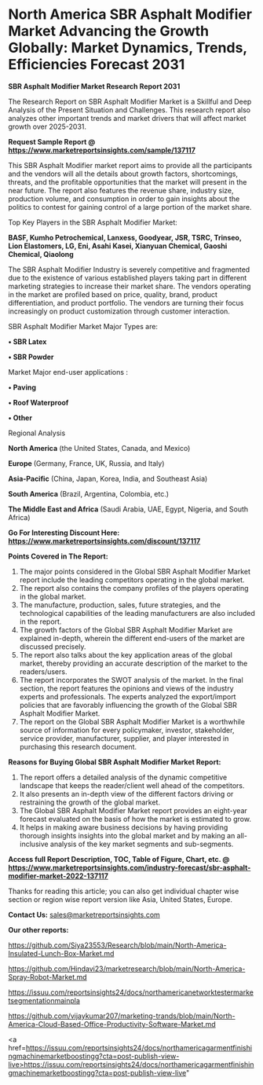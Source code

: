  # North America SBR Asphalt Modifier Market Advancing the Growth Globally: Market Dynamics, Trends, Efficiencies Forecast 2031

<strong>SBR Asphalt Modifier Market Research Report 2031</strong>

The Research Report on SBR Asphalt Modifier Market is a Skillful and Deep Analysis of the Present Situation and Challenges. This research report also analyzes other important trends and market drivers that will affect market growth over 2025-2031.

<strong>Request Sample Report @ <a href=https://www.marketreportsinsights.com/sample/137117>https://www.marketreportsinsights.com/sample/137117</a></strong>

This SBR Asphalt Modifier market report aims to provide all the participants and the vendors will all the details about growth factors, shortcomings, threats, and the profitable opportunities that the market will present in the near future. The report also features the revenue share, industry size, production volume, and consumption in order to gain insights about the politics to contest for gaining control of a large portion of the market share.

Top Key Players in the SBR Asphalt Modifier Market:

<strong>BASF, Kumho Petrochemical, Lanxess, Goodyear, JSR, TSRC, Trinseo, Lion Elastomers, LG, Eni, Asahi Kasei, Xianyuan Chemical, Gaoshi Chemical, Qiaolong</strong>

The SBR Asphalt Modifier Industry is severely competitive and fragmented due to the existence of various established players taking part in different marketing strategies to increase their market share. The vendors operating in the market are profiled based on price, quality, brand, product differentiation, and product portfolio. The vendors are turning their focus increasingly on product customization through customer interaction.

SBR Asphalt Modifier Market Major Types are:

<strong>• SBR Latex

• SBR Powder</strong>

Market Major end-user applications :

<strong>• Paving

• Roof Waterproof

• Other</strong>

Regional Analysis

</u><strong><b>North America</b></strong> (the United States, Canada, and Mexico)

<strong><b>Europe </b></strong>(Germany, France, UK, Russia, and Italy)

<strong><b>Asia-Pacific</b></strong> (China, Japan, Korea, India, and Southeast Asia)

<strong><b>South America</b></strong> (Brazil, Argentina, Colombia, etc.)

<strong><b>The Middle East and Africa</b></strong> (Saudi Arabia, UAE, Egypt, Nigeria, and South Africa)

<strong>Go For Interesting Discount Here: <a href=https://www.marketreportsinsights.com/discount/137117>https://www.marketreportsinsights.com/discount/137117</a></strong>

<strong>Points Covered in The Report:</strong>
<ol>
  <li>The major points considered in the Global SBR Asphalt Modifier Market report include the leading competitors operating in the global market.</li>
  <li>The report also contains the company profiles of the players operating in the global market.</li>
  <li>The manufacture, production, sales, future strategies, and the technological capabilities of the leading manufacturers are also included in the report.</li>
  <li>The growth factors of the Global SBR Asphalt Modifier Market are explained in-depth, wherein the different end-users of the market are discussed precisely.</li>
  <li>The report also talks about the key application areas of the global market, thereby providing an accurate description of the market to the readers/users.</li>
  <li>The report incorporates the SWOT analysis of the market. In the final section, the report features the opinions and views of the industry experts and professionals. The experts analyzed the export/import policies that are favorably influencing the growth of the Global SBR Asphalt Modifier Market.</li>
  <li>The report on the Global SBR Asphalt Modifier Market is a worthwhile source of information for every policymaker, investor, stakeholder, service provider, manufacturer, supplier, and player interested in purchasing this research document.</li>
</ol>
<strong>Reasons for Buying Global SBR Asphalt Modifier Market Report:</strong>

<ol>
  <li>The report offers a detailed analysis of the dynamic competitive landscape that keeps the reader/client well ahead of the competitors.</li>
  <li>It also presents an in-depth view of the different factors driving or restraining the growth of the global market.</li>
  <li>The Global SBR Asphalt Modifier Market report provides an eight-year forecast evaluated on the basis of how the market is estimated to grow.</li>
  <li>It helps in making aware business decisions by having providing thorough insights insights into the global market and by making an all-inclusive analysis of the key market segments and sub-segments.</li>
</ol>
<strong>Access full Report Description, TOC, Table of Figure, Chart, etc. @ <a href=https://www.marketreportsinsights.com/industry-forecast/sbr-asphalt-modifier-market-2022-137117>https://www.marketreportsinsights.com/industry-forecast/sbr-asphalt-modifier-market-2022-137117</a></strong>


Thanks for reading this article; you can also get individual chapter wise section or region wise report version like Asia, United States, Europe.

<strong>Contact Us:</strong>
sales@marketreportsinsights.com

<strong>Our other reports:</strong>

<a href=https://github.com/Siya23553/Research/blob/main/North-America-Insulated-Lunch-Box-Market.md>https://github.com/Siya23553/Research/blob/main/North-America-Insulated-Lunch-Box-Market.md</a>

<a href=https://github.com/Hindavi23/marketresearch/blob/main/North-America-Spray-Robot-Market.md>https://github.com/Hindavi23/marketresearch/blob/main/North-America-Spray-Robot-Market.md</a>

<a href=https://issuu.com/reportsinsights24/docs/northamericanetworktestermarketsegmentationmainpla>https://issuu.com/reportsinsights24/docs/northamericanetworktestermarketsegmentationmainpla</a>

<a href=https://github.com/vijaykumar207/marketing-trands/blob/main/North-America-Cloud-Based-Office-Productivity-Software-Market.md>https://github.com/vijaykumar207/marketing-trands/blob/main/North-America-Cloud-Based-Office-Productivity-Software-Market.md</a>

<a href=https://issuu.com/reportsinsights24/docs/northamericagarmentfinishingmachinemarketboostingg?cta=post-publish-view-live>https://issuu.com/reportsinsights24/docs/northamericagarmentfinishingmachinemarketboostingg?cta=post-publish-view-live</a>"
